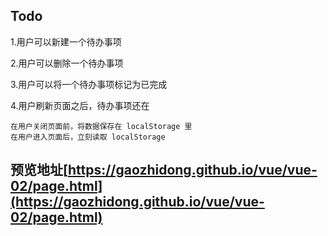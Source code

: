 ## Todo

1.用户可以新建一个待办事项

2.用户可以删除一个待办事项

3.用户可以将一个待办事项标记为已完成

4.用户刷新页面之后，待办事项还在

    在用户关闭页面前，将数据保存在 localStorage 里
    在用户进入页面后，立刻读取 localStorage


## 预览地址[https://gaozhidong.github.io/vue/vue-02/page.html](https://gaozhidong.github.io/vue/vue-02/page.html)